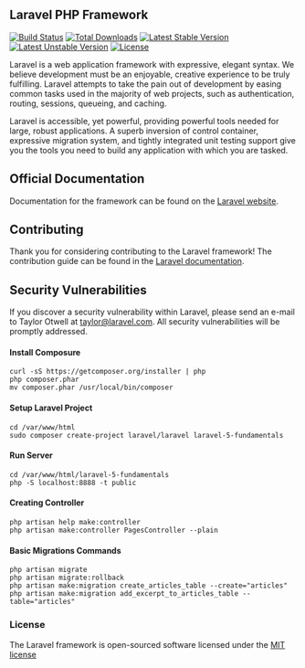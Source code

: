 ## Laravel PHP Framework

[![Build Status](https://travis-ci.org/laravel/framework.svg)](https://travis-ci.org/laravel/framework)
[![Total Downloads](https://poser.pugx.org/laravel/framework/d/total.svg)](https://packagist.org/packages/laravel/framework)
[![Latest Stable Version](https://poser.pugx.org/laravel/framework/v/stable.svg)](https://packagist.org/packages/laravel/framework)
[![Latest Unstable Version](https://poser.pugx.org/laravel/framework/v/unstable.svg)](https://packagist.org/packages/laravel/framework)
[![License](https://poser.pugx.org/laravel/framework/license.svg)](https://packagist.org/packages/laravel/framework)

Laravel is a web application framework with expressive, elegant syntax. We believe development must be an enjoyable, creative experience to be truly fulfilling. Laravel attempts to take the pain out of development by easing common tasks used in the majority of web projects, such as authentication, routing, sessions, queueing, and caching.

Laravel is accessible, yet powerful, providing powerful tools needed for large, robust applications. A superb inversion of control container, expressive migration system, and tightly integrated unit testing support give you the tools you need to build any application with which you are tasked.

## Official Documentation

Documentation for the framework can be found on the [Laravel website](http://laravel.com/docs).

## Contributing

Thank you for considering contributing to the Laravel framework! The contribution guide can be found in the [Laravel documentation](http://laravel.com/docs/contributions).

## Security Vulnerabilities

If you discover a security vulnerability within Laravel, please send an e-mail to Taylor Otwell at taylor@laravel.com. All security vulnerabilities will be promptly addressed.

#### Install Composure
```
curl -sS https://getcomposer.org/installer | php
php composer.phar
mv composer.phar /usr/local/bin/composer
```
#### Setup Laravel Project
```
cd /var/www/html
sudo composer create-project laravel/laravel laravel-5-fundamentals
```
#### Run Server
```
cd /var/www/html/laravel-5-fundamentals
php -S localhost:8888 -t public
```
#### Creating Controller
```
php artisan help make:controller
php artisan make:controller PagesController --plain
```
#### Basic Migrations Commands
```
php artisan migrate
php artisan migrate:rollback
php artisan make:migration create_articles_table --create="articles"
php artisan make:migration add_excerpt_to_articles_table --table="articles"
```

### License

The Laravel framework is open-sourced software licensed under the [MIT license](http://opensource.org/licenses/MIT)


